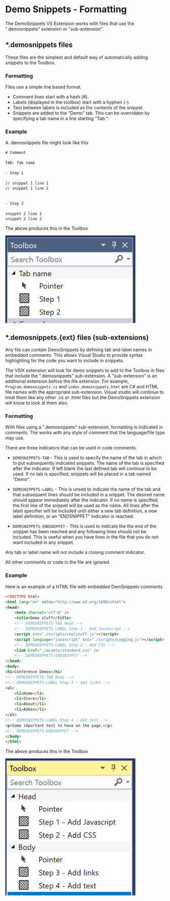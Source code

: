 # Demo Snippets - Formatting

The DemoSnippets VS Extension works with files that use the ".demosnippets" extension or "sub-extension".

## *.demosnippets files

These files are the simplest and default way of automatically adding snippets to the Toolbox.

### Formatting

Files use a simple line based format.

- Comment lines start with a hash (#).
- Labels (displayed in the toolbox) start with a hyphen (-).
- Text between labels is included as the contents of the snippet.
- Snippets are added to the "Demo" tab. This can be overridden by specifying a tab name in a line starting "Tab:".

### Example

A .demosnippets file might look like this

```
# Comment

TAB: Tab name

- Step 1

// snippet 1 line 1
// snippet 1 line 2


- Step 2

snippet 2 line 1
snippet 2 line 2

```

The above produces this in the Toolbox

![Example file output in Toolbox](./art/sample-tab.png)

## *.demosnippets.{ext} files (sub-extensions)

Any file can contain DemoSnippets by defining tab and label names in embedded comments. This allows Visual Studio to provide syntax highlighting for the code you want to include in snippets.

The VSIX extension will look for demo snippets to add to the Toolbox in files that include the ".demosnippets" sub-extension. A "sub-extension" is an additional extension before the file extension. For example, `Program.demosnippets.cs` and `index.demosnippets.html` are C# and HTML file names with the appropriate sub-extension. Visual studio will continue to treat them like any other .cs or .html files but the DemoSnippets extension will know to look at them also.

### Formatting

With files using a ".demosnippets" sub-extension, formatting is indicated in comments. The works with any style of comment that the language/file type may use.

There are three indicators that can be used in code comments.

- `DEMOSNIPPETS-TAB` - This is used to specify the name of the tab in which to put subsequently indicated snippets. The name of the tab is specified after the indicator. If left blank the last defined tab will continue to be used. If no tab is specified, snippets will be placed in a tab named "Demo".

- `DEMOSNIPPETS-LABEL` - This is unsed to indicate the name of the tab and that subsequent lines should be included in a snippet. The desired name should appear immediately after the indicator. If no name is specified, the first line of the snippet will be used as the name. All lines after the label specifier will be included until either a new tab definition, a new label definition, or an "ENDSNIPPET" indicator is reached.

- `DEMOSNIPPETS-ENDSNIPPET` - This is used to indicate the the end of the snippet has been reached and any following lines should not be included. This is useful when you have lines in the file that you do not want included in any snippet.

Any tab or label name will not include a closing comment indicator.

All other comments or code in the file are ignored.

### Example

Here is an example of a HTML file with embedded DemSnippets comments.

```html
<!DOCTYPE html>
<html lang="en" xmlns="http://www.w3.org/1999/xhtml">
<head>
    <meta charset="utf-8" />
    <title>Demo stuff</title>
    <!-- DEMOSNIPPETS-TAB Head -->
    <!-- DEMOSNIPPETS-LABEL Step 1 - Add Javascript -->
    <script src="./scripts/coolstuff.js"></script>
    <script language="javascript" src="./scripts/Logging.js"></script>
    <!-- DEMOSNIPPETS-LABEL Step 2 - Add CSS -->
    <link href="./assets/standard.css" />
    <!-- DEMOSNIPPETS-ENDSNIPPET -->
</head>
<body>
<h1>Conference Demos</h1>
<!-- DEMOSNIPPETS-TAB Body -->
<!-- DEMOSNIPPETS-LABEL Step 3 - Add links -->
<ul>
    <li>Home</li>
    <li>Store</li>
    <li>About</li>
    <li>Admin</li>
</ul>
<!-- DEMOSNIPPETS-LABEL Step 4 - Add text -->
<p>Some important text to have on the page.</p>
<!-- DEMOSNIPPETS-ENDSNIPPET -->
</body>
</html>
```

The above produces this in the Toolbox

![Example HTML file output in Toolbox](./art/sample-html.png)

